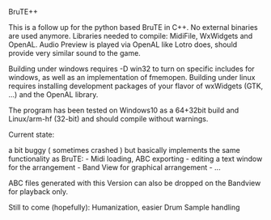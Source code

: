 BruTE++

This is a follow up for the python based BruTE in C++. No external binaries are used anymore.
Libraries needed to compile: MidiFile, WxWidgets and OpenAL. 
Audio Preview is played via OpenAL like Lotro does, should provide very similar sound to the game.

Building under windows requires -D win32 to turn on specific includes for windows, as well as an implementation of fmemopen.
Building under linux requires installing development packages of your flavor of wxWidgets (GTK, ...) and the OpenAL library.

The program has been tested on Windows10 as a 64+32bit build and Linux/arm-hf (32-bit) and should compile without warnings. 

Current state: 

a bit buggy ( sometimes crashed ) but basically implements the same functionality as BruTE: 
    - Midi loading, ABC exporting
    - editing a text window for the arrangement
    - Band View for graphical arrangement
    - ...
 
ABC files generated with this Version can also be dropped on the Bandview for playback only.
    
Still to come (hopefully): Humanization, easier Drum Sample handling

